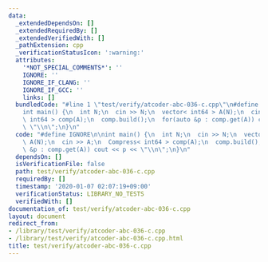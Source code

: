 ```yaml
---
data:
  _extendedDependsOn: []
  _extendedRequiredBy: []
  _extendedVerifiedWith: []
  _pathExtension: cpp
  _verificationStatusIcon: ':warning:'
  attributes:
    '*NOT_SPECIAL_COMMENTS*': ''
    IGNORE: ''
    IGNORE_IF_CLANG: ''
    IGNORE_IF_GCC: ''
    links: []
  bundledCode: "#line 1 \"test/verify/atcoder-abc-036-c.cpp\"\n#define IGNORE\n\n\
    int main() {\n  int N;\n  cin >> N;\n  vector< int64 > A(N);\n  cin >> A;\n  Compress<\
    \ int64 > comp(A);\n  comp.build();\n  for(auto &p : comp.get(A)) cout << p <<\
    \ \"\\n\";\n}\n"
  code: "#define IGNORE\n\nint main() {\n  int N;\n  cin >> N;\n  vector< int64 >\
    \ A(N);\n  cin >> A;\n  Compress< int64 > comp(A);\n  comp.build();\n  for(auto\
    \ &p : comp.get(A)) cout << p << \"\\n\";\n}\n"
  dependsOn: []
  isVerificationFile: false
  path: test/verify/atcoder-abc-036-c.cpp
  requiredBy: []
  timestamp: '2020-01-07 02:07:19+09:00'
  verificationStatus: LIBRARY_NO_TESTS
  verifiedWith: []
documentation_of: test/verify/atcoder-abc-036-c.cpp
layout: document
redirect_from:
- /library/test/verify/atcoder-abc-036-c.cpp
- /library/test/verify/atcoder-abc-036-c.cpp.html
title: test/verify/atcoder-abc-036-c.cpp
---
```

